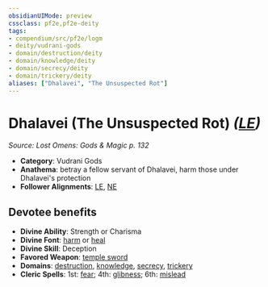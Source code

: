 ```yaml
---
obsidianUIMode: preview
cssclass: pf2e,pf2e-deity
tags:
- compendium/src/pf2e/logm
- deity/vudrani-gods
- domain/destruction/deity
- domain/knowledge/deity
- domain/secrecy/deity
- domain/trickery/deity
aliases: ["Dhalavei", "The Unsuspected Rot"]
---
```

# Dhalavei (The Unsuspected Rot) *([LE](rules/traits/le-b1.md "Lawful Evil Alignment Trait"))*  
*Source: Lost Omens: Gods & Magic p. 132*  

- **Category**: Vudrani Gods
- **Anathema**: betray a fellow servant of Dhalavei, harm those under Dhalavei's protection
- **Follower Alignments**: [LE](rules/traits/le-b1.md "Lawful Evil Alignment Trait"), [NE](rules/traits/ne-b1.md "Neutral Evil Alignment Trait")

## Devotee benefits

- **Divine Ability**: Strength or Charisma
- **Divine Font**: [harm](compendium/spells/harm.md) or [heal](compendium/spells/heal.md)
- **Divine Skill**: Deception
- **Favored Weapon**: [temple sword](compendium/equipment/items/temple-sword.md)
- **Domains**: [destruction](compendium/setting/domains.md#Destruction), [knowledge](compendium/setting/domains.md#Knowledge), [secrecy](compendium/setting/domains.md#Secrecy), [trickery](compendium/setting/domains.md#Trickery)
- **Cleric Spells**: 1st: [fear](compendium/spells/fear.md); 4th: [glibness](compendium/spells/glibness.md); 6th: [mislead](compendium/spells/mislead.md)